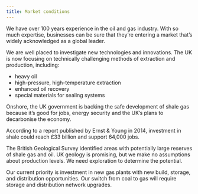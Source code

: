 ```yaml
---
title: Market conditions
---
```

We have over 100 years experience in the oil and gas industry. With so much expertise, businesses can be sure that they’re entering a market that’s widely acknowledged as a global leader.

We are well placed to investigate new technologies and innovations. The UK is now focusing on technically challenging methods of extraction and production, including:

- heavy oil
- high-pressure, high-temperature extraction
- enhanced oil recovery
- special materials for sealing systems

Onshore, the UK government is backing the safe development of shale gas because it’s good for jobs, energy security and the UK’s plans to decarbonise the economy. 

According to a report published by Ernst & Young in 2014, investment in shale could reach £33 billion and support 64,000 jobs.

The British Geological Survey identified areas with potentially large reserves of shale gas and oil. UK geology is promising, but we make no assumptions about production levels. We need exploration to determine the potential.
 
Our current priority is investment in new gas plants with new build, storage, and distribution opportunities. Our switch from coal to gas will require storage and distribution network upgrades.  

